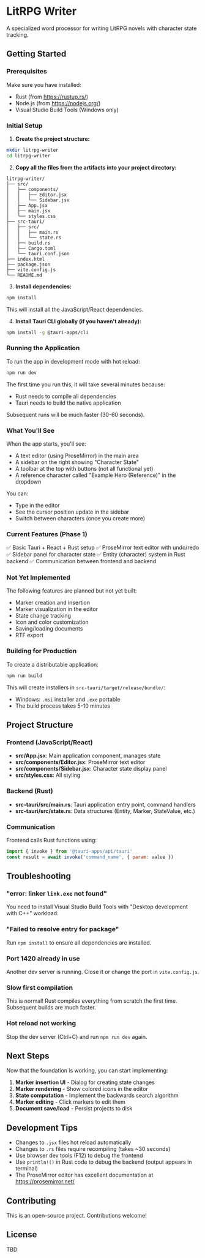 # LitRPG Writer

A specialized word processor for writing LitRPG novels with character state tracking.

## Getting Started

### Prerequisites

Make sure you have installed:
- Rust (from https://rustup.rs/)
- Node.js (from https://nodejs.org/)
- Visual Studio Build Tools (Windows only)

### Initial Setup

1. **Create the project structure:**

```bash
mkdir litrpg-writer
cd litrpg-writer
```

2. **Copy all the files from the artifacts into your project directory:**

```
litrpg-writer/
├── src/
│   ├── components/
│   │   ├── Editor.jsx
│   │   └── Sidebar.jsx
│   ├── App.jsx
│   ├── main.jsx
│   └── styles.css
├── src-tauri/
│   ├── src/
│   │   ├── main.rs
│   │   └── state.rs
│   ├── build.rs
│   ├── Cargo.toml
│   └── tauri.conf.json
├── index.html
├── package.json
├── vite.config.js
└── README.md
```

3. **Install dependencies:**

```bash
npm install
```

This will install all the JavaScript/React dependencies.

4. **Install Tauri CLI globally (if you haven't already):**

```bash
npm install -g @tauri-apps/cli
```

### Running the Application

To run the app in development mode with hot reload:

```bash
npm run dev
```

The first time you run this, it will take several minutes because:
- Rust needs to compile all dependencies
- Tauri needs to build the native application

Subsequent runs will be much faster (30-60 seconds).

### What You'll See

When the app starts, you'll see:
- A text editor (using ProseMirror) in the main area
- A sidebar on the right showing "Character State"
- A toolbar at the top with buttons (not all functional yet)
- A reference character called "Example Hero (Reference)" in the dropdown

You can:
- Type in the editor
- See the cursor position update in the sidebar
- Switch between characters (once you create more)

### Current Features (Phase 1)

✅ Basic Tauri + React + Rust setup
✅ ProseMirror text editor with undo/redo
✅ Sidebar panel for character state
✅ Entity (character) system in Rust backend
✅ Communication between frontend and backend

### Not Yet Implemented

The following features are planned but not yet built:
- Marker creation and insertion
- Marker visualization in the editor
- State change tracking
- Icon and color customization
- Saving/loading documents
- RTF export

### Building for Production

To create a distributable application:

```bash
npm run build
```

This will create installers in `src-tauri/target/release/bundle/`:
- Windows: `.msi` installer and `.exe` portable
- The build process takes 5-10 minutes

## Project Structure

### Frontend (JavaScript/React)
- **src/App.jsx**: Main application component, manages state
- **src/components/Editor.jsx**: ProseMirror text editor
- **src/components/Sidebar.jsx**: Character state display panel
- **src/styles.css**: All styling

### Backend (Rust)
- **src-tauri/src/main.rs**: Tauri application entry point, command handlers
- **src-tauri/src/state.rs**: Data structures (Entity, Marker, StateValue, etc.)

### Communication
Frontend calls Rust functions using:
```javascript
import { invoke } from '@tauri-apps/api/tauri'
const result = await invoke('command_name', { param: value })
```

## Troubleshooting

### "error: linker `link.exe` not found"
You need to install Visual Studio Build Tools with "Desktop development with C++" workload.

### "Failed to resolve entry for package"
Run `npm install` to ensure all dependencies are installed.

### Port 1420 already in use
Another dev server is running. Close it or change the port in `vite.config.js`.

### Slow first compilation
This is normal! Rust compiles everything from scratch the first time. Subsequent builds are much faster.

### Hot reload not working
Stop the dev server (Ctrl+C) and run `npm run dev` again.

## Next Steps

Now that the foundation is working, you can start implementing:

1. **Marker insertion UI** - Dialog for creating state changes
2. **Marker rendering** - Show colored icons in the editor
3. **State computation** - Implement the backwards search algorithm
4. **Marker editing** - Click markers to edit them
5. **Document save/load** - Persist projects to disk

## Development Tips

- Changes to `.jsx` files hot reload automatically
- Changes to `.rs` files require recompiling (takes ~30 seconds)
- Use browser dev tools (F12) to debug the frontend
- Use `println!()` in Rust code to debug the backend (output appears in terminal)
- The ProseMirror editor has excellent documentation at https://prosemirror.net/

## Contributing

This is an open-source project. Contributions welcome!

## License

TBD